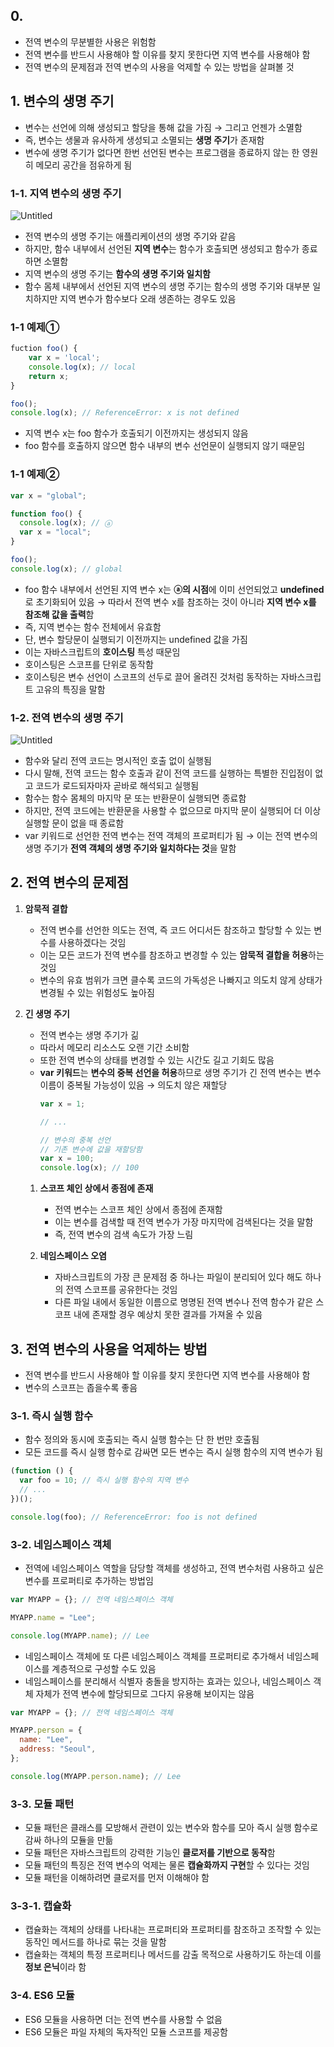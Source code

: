 ## 0.

- 전역 변수의 무분별한 사용은 위험함
- 전역 변수를 반드시 사용해야 할 이유를 찾지 못한다면 지역 변수를 사용해야 함
- 전역 변수의 문제점과 전역 변수의 사용을 억제할 수 있는 방법을 살펴볼 것

## 1. 변수의 생명 주기

- 변수는 선언에 의해 생성되고 할당을 통해 값을 가짐 → 그리고 언젠가 소멸함
- 즉, 변수는 생물과 유사하게 생성되고 소멸되는 **생명 주기**가 존재함
- 변수에 생명 주기가 없다면 한번 선언된 변수는 프로그램을 종료하지 않는 한 영원히 메모리 공간을 점유하게 됨

### 1-1. 지역 변수의 생명 주기

![Untitled](https://prod-files-secure.s3.us-west-2.amazonaws.com/35537c72-cf48-40f5-b570-748c973a1bbd/bfc09d99-bc97-4985-aca0-cc929cef02a0/Untitled.png)

- 전역 변수의 생명 주기는 애플리케이션의 생명 주기와 같음
- 하지만, 함수 내부에서 선언된 **지역 변수**는 함수가 호출되면 생성되고 함수가 종료하면 소멸함
- 지역 변수의 생명 주기는 **함수의 생명 주기와 일치함**
- 함수 몸체 내부에서 선언된 지역 변수의 생명 주기는 함수의 생명 주기와 대부분 일치하지만 지역 변수가 함수보다 오래 생존하는 경우도 있음

### 1-1 예제①

```jsx
fuction foo() {
	var x = 'local';
	console.log(x); // local
	return x;
}

foo();
console.log(x); // ReferenceError: x is not defined
```

- 지역 변수 x는 foo 함수가 호출되기 이전까지는 생성되지 않음
- foo 함수를 호출하지 않으면 함수 내부의 변수 선언문이 실행되지 않기 때문임

### 1-1 예제②

```jsx
var x = "global";

function foo() {
  console.log(x); // ⓐ
  var x = "local";
}

foo();
console.log(x); // global
```

- foo 함수 내부에서 선언된 지역 변수 x는 **ⓐ의 시점**에 이미 선언되었고 **undefined**로 초기화되어 있음 → 따라서 전역 변수 x를 참조하는 것이 아니라 **지역 변수 x를 참조해 값을 출력**함
- 즉, 지역 변수는 함수 전체에서 유효함
- 단, 변수 할당문이 실행되기 이전까지는 undefined 값을 가짐
- 이는 자바스크립트의 **호이스팅** 특성 때문임
- 호이스팅은 스코프를 단위로 동작함
- 호이스팅은 변수 선언이 스코프의 선두로 끌어 올려진 것처럼 동작하는 자바스크립트 고유의 특징을 말함

### 1-2. 전역 변수의 생명 주기

![Untitled](https://prod-files-secure.s3.us-west-2.amazonaws.com/35537c72-cf48-40f5-b570-748c973a1bbd/509fc18f-c209-4528-936b-63bda1892c4e/Untitled.png)

- 함수와 달리 전역 코드는 명시적인 호출 없이 실행됨
- 다시 말해, 전역 코드는 함수 호출과 같이 전역 코드를 실행하는 특별한 진입점이 없고 코드가 로드되자마자 곧바로 해석되고 실행됨
- 함수는 함수 몸체의 마지막 문 또는 반환문이 실행되면 종료함
- 하지만, 전역 코드에는 반환문을 사용할 수 없으므로 마지막 문이 실행되어 더 이상 실행할 문이 없을 때 종료함
- var 키워드로 선언한 전역 변수는 전역 객체의 프로퍼티가 됨 → 이는 전역 변수의 생명 주기가 **전역 객체의 생명 주기와 일치하다는 것**을 말함

## 2. 전역 변수의 문제점

1. **암묵적 결합**
   - 전역 변수를 선언한 의도는 전역, 즉 코드 어디서든 참조하고 할당할 수 있는 변수를 사용하겠다는 것임
   - 이는 모든 코드가 전역 변수를 참조하고 변경할 수 있는 **암묵적 결합을 허용**하는 것임
   - 변수의 유효 범위가 크면 클수록 코드의 가독성은 나빠지고 의도치 않게 상태가 변경될 수 있는 위험성도 높아짐
2. **긴 생명 주기**

   - 전역 변수는 생명 주기가 긺
   - 따라서 메모리 리소스도 오랜 기간 소비함
   - 또한 전역 변수의 상태를 변경할 수 있는 시간도 길고 기회도 많음
   - **var 키워드**는 **변수의 중복 선언을 허용**하므로 생명 주기가 긴 전역 변수는 변수 이름이 중복될 가능성이 있음 → 의도치 않은 재할당
     ```jsx
     var x = 1;

     // ...

     // 변수의 중복 선언
     // 기존 변수에 값을 재할당함
     var x = 100;
     console.log(x); // 100
     ```

   1. **스코프 체인 상에서 종점에 존재**

      - 전역 변수는 스코프 체인 상에서 종점에 존재함
      - 이는 변수를 검색할 때 전역 변수가 가장 마지막에 검색된다는 것을 말함
      - 즉, 전역 변수의 검색 속도가 가장 느림

   1. **네임스페이스 오염**
      - 자바스크립트의 가장 큰 문제점 중 하나는 파일이 분리되어 있다 해도 하나의 전역 스코프를 공유한다는 것임
      - 다른 파일 내에서 동일한 이름으로 명명된 전역 변수나 전역 함수가 같은 스코프 내에 존재할 경우 예상치 못한 결과를 가져올 수 있음

## 3. 전역 변수의 사용을 억제하는 방법

- 전역 변수를 반드시 사용해야 할 이유를 찾지 못한다면 지역 변수를 사용해야 함
- 변수의 스코프는 좁을수록 좋음

### 3-1. 즉시 실행 함수

- 함수 정의와 동시에 호출되는 즉시 실행 함수는 단 한 번만 호출됨
- 모든 코드를 즉시 실행 함수로 감싸면 모든 변수는 즉시 실행 함수의 지역 변수가 됨

```jsx
(function () {
  var foo = 10; // 즉시 실행 함수의 지역 변수
  // ...
})();

console.log(foo); // ReferenceError: foo is not defined
```

### 3-2. 네임스페이스 객체

- 전역에 네임스페이스 역할을 담당할 객체를 생성하고, 전역 변수처럼 사용하고 싶은 변수를 프로퍼티로 추가하는 방법임

```jsx
var MYAPP = {}; // 전역 네임스페이스 객체

MYAPP.name = "Lee";

console.log(MYAPP.name); // Lee
```

- 네임스페이스 객체에 또 다른 네임스페이스 객체를 프로퍼티로 추가해서 네임스페이스를 계층적으로 구성할 수도 있음
- 네임스페이스를 분리해서 식별자 충돌을 방지하는 효과는 있으나, 네임스페이스 객체 자체가 전역 변수에 할당되므로 그다지 유용해 보이지는 않음

```jsx
var MYAPP = {}; // 전역 네임스페이스 객체

MYAPP.person = {
  name: "Lee",
  address: "Seoul",
};

console.log(MYAPP.person.name); // Lee
```

### 3-3. 모듈 패턴

- 모듈 패턴은 클래스를 모방해서 관련이 있는 변수와 함수를 모아 즉시 실행 함수로 감싸 하나의 모듈을 만듦
- 모듈 패턴은 자바스크립트의 강력한 기능인 **클로저를 기반으로 동작**함
- 모듈 패턴의 특징은 전역 변수의 억제는 물론 **캡슐화까지 구현**할 수 있다는 것임
- 모듈 패턴을 이해하려면 클로저를 먼저 이해해야 함

### 3-3-1. 캡슐화

- 캡슐화는 객체의 상태를 나타내는 프로퍼티와 프로퍼티를 참조하고 조작할 수 있는 동작인 메서드를 하나로 묶는 것을 말함
- 캡슐화는 객체의 특정 프로퍼티나 메서드를 감출 목적으로 사용하기도 하는데 이를 **정보 은닉**이라 함

### 3-4. ES6 모듈

- ES6 모듈을 사용하면 더는 전역 변수를 사용할 수 없음
- ES6 모듈은 파일 자체의 독자적인 모듈 스코프를 제공함
